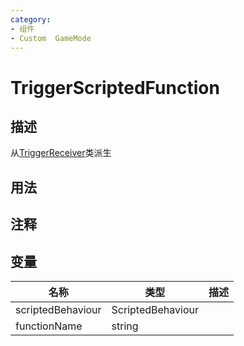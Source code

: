 ```yaml
---
category: 
- 组件
- Custom  GameMode
---
```

# TriggerScriptedFunction
## 描述
从[TriggerReceiver](./TriggerReceiver.md)类派生
## 用法

## 注释

## 变量
| 名称 | 类型 | 描述 |
| ----------- | ----------- | ----------- |
| scriptedBehaviour | ScriptedBehaviour |  |  
| functionName | string |  |  

